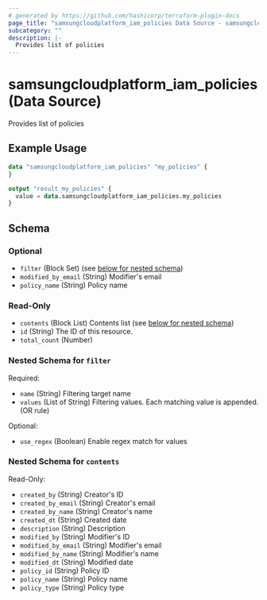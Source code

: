 ```yaml
---
# generated by https://github.com/hashicorp/terraform-plugin-docs
page_title: "samsungcloudplatform_iam_policies Data Source - samsungcloudplatform"
subcategory: ""
description: |-
  Provides list of policies
---
```


# samsungcloudplatform_iam_policies (Data Source)

Provides list of policies

## Example Usage

```terraform
data "samsungcloudplatform_iam_policies" "my_policies" {
}

output "result_my_policies" {
  value = data.samsungcloudplatform_iam_policies.my_policies
}
```

<!-- schema generated by tfplugindocs -->
## Schema

### Optional

- `filter` (Block Set) (see [below for nested schema](#nestedblock--filter))
- `modified_by_email` (String) Modifier's email
- `policy_name` (String) Policy name

### Read-Only

- `contents` (Block List) Contents list (see [below for nested schema](#nestedblock--contents))
- `id` (String) The ID of this resource.
- `total_count` (Number)

<a id="nestedblock--filter"></a>
### Nested Schema for `filter`

Required:

- `name` (String) Filtering target name
- `values` (List of String) Filtering values. Each matching value is appended. (OR rule)

Optional:

- `use_regex` (Boolean) Enable regex match for values


<a id="nestedblock--contents"></a>
### Nested Schema for `contents`

Read-Only:

- `created_by` (String) Creator's ID
- `created_by_email` (String) Creator's email
- `created_by_name` (String) Creator's name
- `created_dt` (String) Created date
- `description` (String) Description
- `modified_by` (String) Modifier's ID
- `modified_by_email` (String) Modifier's email
- `modified_by_name` (String) Modifier's name
- `modified_dt` (String) Modified date
- `policy_id` (String) Policy ID
- `policy_name` (String) Policy name
- `policy_type` (String) Policy type


